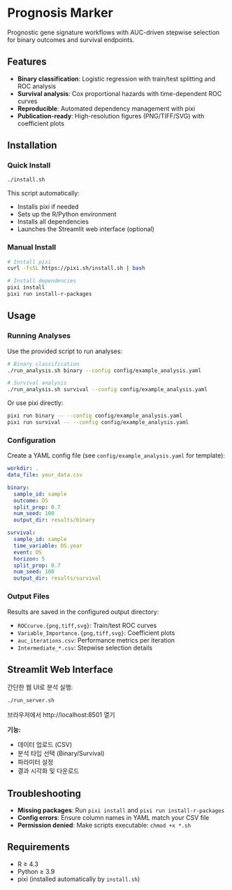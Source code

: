 # Prognosis Marker

Prognostic gene signature workflows with AUC-driven stepwise selection for binary outcomes and survival endpoints.

## Features

- **Binary classification**: Logistic regression with train/test splitting and ROC analysis
- **Survival analysis**: Cox proportional hazards with time-dependent ROC curves
- **Reproducible**: Automated dependency management with pixi
- **Publication-ready**: High-resolution figures (PNG/TIFF/SVG) with coefficient plots

## Installation

### Quick Install

```bash
./install.sh
```

This script automatically:
- Installs pixi if needed
- Sets up the R/Python environment
- Installs all dependencies
- Launches the Streamlit web interface (optional)

### Manual Install

```bash
# Install pixi
curl -fsSL https://pixi.sh/install.sh | bash

# Install dependencies
pixi install
pixi run install-r-packages
```

## Usage

### Running Analyses

Use the provided script to run analyses:

```bash
# Binary classification
./run_analysis.sh binary --config config/example_analysis.yaml

# Survival analysis
./run_analysis.sh survival --config config/example_analysis.yaml
```

Or use pixi directly:

```bash
pixi run binary -- --config config/example_analysis.yaml
pixi run survival -- --config config/example_analysis.yaml
```

### Configuration

Create a YAML config file (see `config/example_analysis.yaml` for template):

```yaml
workdir: .
data_file: your_data.csv

binary:
  sample_id: sample
  outcome: OS
  split_prop: 0.7
  num_seed: 100
  output_dir: results/binary

survival:
  sample_id: sample
  time_variable: OS.year
  event: OS
  horizon: 5
  split_prop: 0.7
  num_seed: 100
  output_dir: results/survival
```

### Output Files

Results are saved in the configured output directory:
- `ROCcurve.{png,tiff,svg}`: Train/test ROC curves
- `Variable_Importance.{png,tiff,svg}`: Coefficient plots
- `auc_iterations.csv`: Performance metrics per iteration
- `Intermediate_*.csv`: Stepwise selection details

## Streamlit Web Interface

간단한 웹 UI로 분석 실행:

```bash
./run_server.sh
```

브라우저에서 http://localhost:8501 열기

**기능:**
- 데이터 업로드 (CSV)
- 분석 타입 선택 (Binary/Survival)
- 파라미터 설정
- 결과 시각화 및 다운로드

## Troubleshooting

- **Missing packages**: Run `pixi install` and `pixi run install-r-packages`
- **Config errors**: Ensure column names in YAML match your CSV file
- **Permission denied**: Make scripts executable: `chmod +x *.sh`

## Requirements

- R ≥ 4.3
- Python ≥ 3.9
- pixi (installed automatically by `install.sh`)